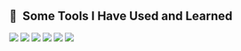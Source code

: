 <h2> 🚀 &nbsp;Some Tools I Have Used and Learned</h2>
<p align="left">
<img src="https://img.shields.io/badge/-HTML5-red?logo=html5&logoColor=white"/>
<img src="https://img.shields.io/badge/-CSS3-blue?logo=css3"/>
<img src="https://img.shields.io/badge/-Bootstrap-blueviolet?logo=bootstrap&logoColor=white"/>
<img src="https://img.shields.io/badge/-SASS-ff69b4?logo=sass&logoColor=white"/>
<img src="https://img.shields.io/badge/-PHPStorm-white?logo=phpstorm&logoColor=black"/>
<img src="https://img.shields.io/badge/-PHP-%238993be?logo=php&logoColor=white"/>
</p>

<!---
MateuszWojno/MateuszWojno is a ✨ special ✨ repository because its `README.md` (this file) appears on your GitHub profile.
You can click the Preview link to take a look at your changes.
--->
